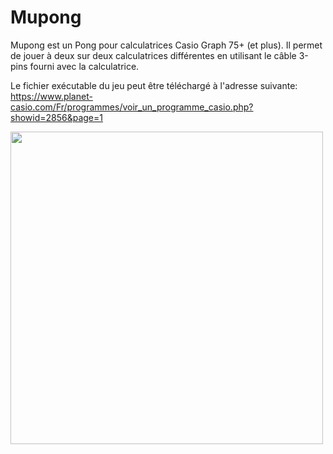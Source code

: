 # Mupong

Mupong est un Pong pour calculatrices Casio Graph 75+ (et plus).
Il permet de jouer à deux sur deux calculatrices différentes en utilisant le câble 3-pins fourni avec la calculatrice.

Le fichier exécutable du jeu peut être téléchargé à l'adresse suivante:\
https://www.planet-casio.com/Fr/programmes/voir_un_programme_casio.php?showid=2856&page=1

<img src="https://www.planet-casio.com/files/program_images/2856-mupong.gif" width="500">

